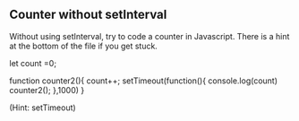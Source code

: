 ## Counter without setInterval

Without using setInterval, try to code a counter in Javascript. There is a hint at the bottom of the file if you get stuck.

let count =0;

function counter2(){
  count++;
  setTimeout(function(){
    console.log(count)
    counter2();
  },1000)
}










































































(Hint: setTimeout)